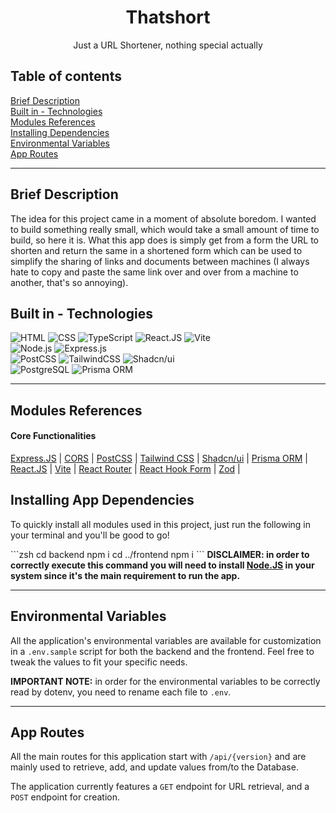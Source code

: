 <h1 align = "center">Thatshort</h1>
<p align = "center">Just a URL Shortener, nothing special actually</p>

<h2>Table of contents</h2>
<a href = "#brief-description">Brief Description</a><br>
<a href = "#built-in">Built in - Technologies</a><br>
<a href = "#modules-references">Modules References</a><br>
<a href = "#installing-dependencies">Installing Dependencies</a><br>
<a href = "#environmental-variables">Environmental Variables</a><br>
<a href = "#app-routes">App Routes</a><br>
<hr>

<h2 id = "brief-description">Brief Description</h2>
<p><p>The idea for this project came in a moment of absolute boredom. I wanted to build something really small, which would take a small amount of time to build, so here it is. What this app does is simply get from a form the URL to shorten and return the same in a shortened form which can be used to simplify the sharing of links and documents between machines (I always hate to copy and paste the same link over and over from a machine to another, that's so annoying).</p></p>

<h2 id = "built-in">Built in - Technologies</h2>
<img src = "https://img.shields.io/badge/HTML5-E34F26?style=for-the-badge&logo=html5&logoColor=white" alt = "HTML">
<img src = "https://img.shields.io/badge/CSS3-1572B6?style=for-the-badge&logo=css3&logoColor=white" alt = "CSS">
<img src = "https://img.shields.io/badge/TypeScript-007ACC?style=for-the-badge&logo=typescript&logoColor=white" alt = "TypeScript">
<img src = "https://img.shields.io/badge/React-20232A?style=for-the-badge&logo=react&logoColor=61DAFB" alt = "React.JS">
<img src = "https://img.shields.io/badge/Vite-B73BFE?style=for-the-badge&logo=vite&logoColor=FFD62E" alt = "Vite">
<br>
<img src = "https://img.shields.io/badge/Node%20js-339933?style=for-the-badge&logo=nodedotjs&logoColor=white" alt = "Node.js">
<img src = "https://img.shields.io/badge/Express%20js-000000?style=for-the-badge&logo=express&logoColor=white" alt = "Express.js">
<br>
<img src = "https://img.shields.io/badge/postcss-DD3A0A?style=for-the-badge&logo=postcss&logoColor=white" alt = "PostCSS">
<img src = "https://img.shields.io/badge/Tailwind_CSS-38B2AC?style=for-the-badge&logo=tailwind-css&logoColor=white" alt = "TailwindCSS">
<img src = "https://img.shields.io/badge/shadcn%2Fui-000000?style=for-the-badge&logo=shadcnui&logoColor=white" alt = "Shadcn/ui">
<br>
<img src = "https://img.shields.io/badge/PostgreSQL-316192?styl" alt = "PostgreSQL">
<img src = "https://img.shields.io/badge/Prisma-3982CE?style=for-the-badge&logo=Prisma&logoColor=white" alt = "Prisma ORM">
<hr>

<h2 id = "modules-references">Modules References</h2>
<h4>Core Functionalities</h4>
<a href = "https://expressjs.com/en/4x/api.html#express">Express.JS</a> |
<a href = "https://www.npmjs.com/package/cors">CORS</a> |
<a href = "https://postcss.org/">PostCSS</a> |
<a href = "https://tailwindcss.com/docs/installation">Tailwind CSS</a> |
<a href = "https://ui.shadcn.com">Shadcn/ui</a> |
<a href = "https://www.prisma.io/docs/getting-started/quickstart">Prisma ORM</a> |
<a href = "https://react.dev">React.JS</a> |
<a href = "https://vite.dev">Vite</a> |
<a href = "https://reactrouter.com">React Router</a> |
<a href = "https://react-hook-form.com">React Hook Form</a> |
<a href = "https://zod.dev">Zod</a> |

<h2 id = "installing-dependencies">Installing App Dependencies</h2>
<p>To quickly install all modules used in this project, just run the following in your terminal and you'll be good to go!</p>
```zsh
cd backend
npm i
cd ../frontend
npm i
```
<b>DISCLAIMER: in order to correctly execute this command you will need to install <a href = "https://nodejs.org/en/download/package-manager">Node.JS</a> in your system since it's the main requirement to run the app.</b>
<hr>

<h2 id = "environmental-variables">Environmental Variables</h2>
<p>All the application's environmental variables are available for customization in a <code>.env.sample</code> script for both the backend and the frontend. Feel free to tweak the values to fit your specific needs.</p>
<b>IMPORTANT NOTE:</b> <span>in order for the environmental variables to be correctly read by dotenv, you need to rename each file to <code>.env</code>.</span>
<hr>

<h2 id = "app-routes">App Routes</h2>
<p>All the main routes for this application start with <code>/api/{version}</code> and are mainly used to retrieve, add, and update values from/to the Database.</p>
<p>The application currently features a <code>GET</code> endpoint for URL retrieval, and a <code>POST</code> endpoint for creation.</p>
